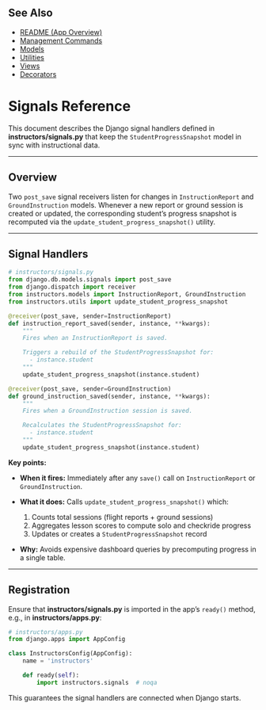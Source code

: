 ## See Also
- [README (App Overview)](README.md)
- [Management Commands](management.md)
- [Models](models.md)
- [Utilities](utils.md)
- [Views](views.md)
- [Decorators](decorators.md)
# Signals Reference

This document describes the Django signal handlers defined in **instructors/signals.py** that keep the `StudentProgressSnapshot` model in sync with instructional data.

---

## Overview

Two `post_save` signal receivers listen for changes in `InstructionReport` and `GroundInstruction` models. Whenever a new report or ground session is created or updated, the corresponding student’s progress snapshot is recomputed via the `update_student_progress_snapshot()` utility.

---

## Signal Handlers

```python
# instructors/signals.py
from django.db.models.signals import post_save
from django.dispatch import receiver
from instructors.models import InstructionReport, GroundInstruction
from instructors.utils import update_student_progress_snapshot

@receiver(post_save, sender=InstructionReport)
def instruction_report_saved(sender, instance, **kwargs):
    """
    Fires when an InstructionReport is saved.

    Triggers a rebuild of the StudentProgressSnapshot for:
      - instance.student
    """
    update_student_progress_snapshot(instance.student)

@receiver(post_save, sender=GroundInstruction)
def ground_instruction_saved(sender, instance, **kwargs):
    """
    Fires when a GroundInstruction session is saved.

    Recalculates the StudentProgressSnapshot for:
      - instance.student
    """
    update_student_progress_snapshot(instance.student)
```

**Key points:**

* **When it fires:** Immediately after any `save()` call on `InstructionReport` or `GroundInstruction`.
* **What it does:** Calls `update_student_progress_snapshot()` which:

  1. Counts total sessions (flight reports + ground sessions)
  2. Aggregates lesson scores to compute solo and checkride progress
  3. Updates or creates a `StudentProgressSnapshot` record
* **Why:** Avoids expensive dashboard queries by precomputing progress in a single table.

---

## Registration

Ensure that **instructors/signals.py** is imported in the app’s `ready()` method, e.g., in **instructors/apps.py**:

```python
# instructors/apps.py
from django.apps import AppConfig

class InstructorsConfig(AppConfig):
    name = 'instructors'

    def ready(self):
        import instructors.signals  # noqa
```

This guarantees the signal handlers are connected when Django starts.
